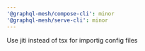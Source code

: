 ```yaml
---
'@graphql-mesh/compose-cli': minor
'@graphql-mesh/serve-cli': minor
---
```


Use jiti instead of tsx for importig config files
